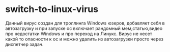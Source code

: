 # switch-to-linux-virus
Данный вирус создан для троллинга Windows юзеров, добавляет себя в автозагрузку и при запуске ос включает рандомный мем,статью,видео про недостатки Windows и про переход на Линукс.
Вирус не несет какой то опасности к ос и можно удалить из автозагрузки просто через диспетчер задач.
